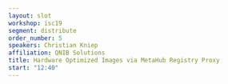 ```yaml
---
layout: slot
workshop: isc19
segment: distribute
order_number: 5
speakers: Christian Kniep
affiliation: QNIB Solutions
title: Hardware Optimized Images via MetaHub Registry Proxy
start: "12:40"
---
```

